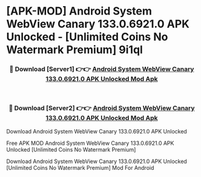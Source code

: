 # [APK-MOD] Android System WebView Canary 133.0.6921.0 APK Unlocked - [Unlimited Coins No Watermark Premium] 9i1ql



<div align="center">
<h3>🔴 Download [Server1] 👉👉 <a href="https://momento.my/?title=Android_System_WebView_Canary_133.0.6921.0_APK_Unlocked">Android System WebView Canary 133.0.6921.0 APK Unlocked Mod Apk</a></h3><br>

<h3>🔴 Download [Server2] 👉👉 <a href="https://momento.my/?title=Android_System_WebView_Canary_133.0.6921.0_APK_Unlocked">Android System WebView Canary 133.0.6921.0 APK Unlocked Mod Apk</a></h3>
</div>



Download Android System WebView Canary 133.0.6921.0 APK Unlocked 

Free APK MOD Android System WebView Canary 133.0.6921.0 APK Unlocked [Unlimited Coins No Watermark Premium]

Download Android System WebView Canary 133.0.6921.0 APK Unlocked [Unlimited Coins No Watermark Premium] Mod For Android
